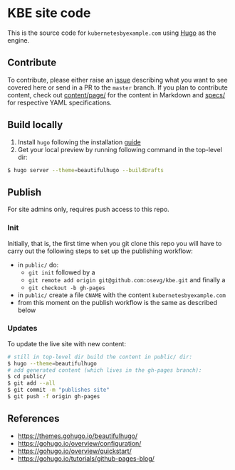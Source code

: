 # KBE site code

This is the source code for `kubernetesbyexample.com` using [Hugo](https://gohugo.io)
as the engine.

## Contribute

To contribute, please either raise an [issue](https://github.com/mhausenblas/kbe/issues)
describing what you want to see covered here or send in a PR to the `master` branch.
If you plan to contribute content, check out [content/page/](content/page/)
for the content in Markdown and [specs/](specs/) for respective YAML specifications.

## Build locally

1. Install `hugo` following the installation [guide](https://gohugo.io/overview/installing)
1. Get your local preview by running following command in the top-level dir:

```bash
$ hugo server --theme=beautifulhugo --buildDrafts
```

## Publish

For site admins only, requires push access to this repo.

### Init

Initially, that is, the first time when you git clone this repo you will have to
carry out the following steps to set up the publishing workflow:

- in `public/` do:
  - `git init` followed by a
  - `git remote add origin git@github.com:osevg/kbe.git` and finally a
  - `git checkout -b gh-pages`
- in `public/` create a file `CNAME` with the content `kubernetesbyexample.com`
- from this moment on the publish workflow is the same as described below

### Updates

To update the live site with new content:

```bash
# still in top-level dir build the content in public/ dir:
$ hugo --theme=beautifulhugo
# add generated content (which lives in the gh-pages branch):
$ cd public/
$ git add --all
$ git commit -m "publishes site"
$ git push -f origin gh-pages
```

## References

- https://themes.gohugo.io/beautifulhugo/
- https://gohugo.io/overview/configuration/
- https://gohugo.io/overview/quickstart/
- https://gohugo.io/tutorials/github-pages-blog/
